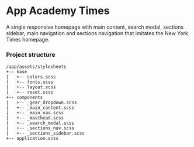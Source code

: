 # App Academy Times
A single responsive homepage with main content, search modal, sections sidebar, main navigation and sections navigation that imitates the New York Times homepage.

### Project structure
```
/app/assets/stylesheets
+-- base
|   +-- colors.scss
|   +-- fonts.scss
|   +-- layout.scss
|   +-- reset.scss
+-- components
|   +-- _gear_dropdown.scss
|   +-- _main_content.scss
|   +-- _main_nav.scss
|   +-- _masthead.scss
|   +-- _search_modal.scss
|   +-- _sections_nav.scss
|   +-- _sections_sidebar.scss
+-- application.scss
```


